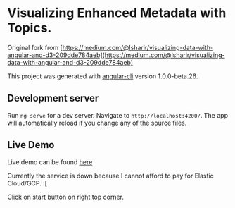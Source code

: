 # Visualizing Enhanced Metadata with Topics. 

Original fork from [https://medium.com/@lsharir/visualizing-data-with-angular-and-d3-209dde784aeb](https://medium.com/@lsharir/visualizing-data-with-angular-and-d3-209dde784aeb)

This project was generated with [angular-cli](https://github.com/angular/angular-cli) version 1.0.0-beta.26.

## Development server
Run `ng serve` for a dev server. Navigate to `http://localhost:4200/`. The app will automatically reload if you change any of the source files.

## Live Demo
Live demo can be found [here](https://jsnxyz.github.io/thesis_jsn/)

Currently the service is down because I cannot afford to pay for Elastic Cloud/GCP. :[

Click on start button on right top corner. 
